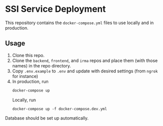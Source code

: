 # SSI Service Deployment

This repository contains the `docker-compose.yml` files to use locally and in
production.

## Usage

1. Clone this repo.
2. Clone the `backend`, `frontend`, and `irma` repos and place them (with those
   names) in the repo directory.
3. Copy `.env.example` to `.env` and update with desired settings (from `ngrok`
   for instance)
4. In production, run
   ```bash
   docker-compose up
   ```
   Locally, run
   ```
   docker-compose up -f docker-compose.dev.yml
   ```

Database should be set up automatically.